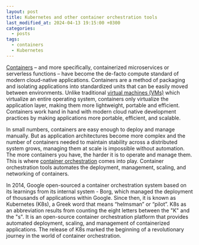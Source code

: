 ```yaml
---
layout: post
title: Kubernetes and other container orchestration tools  
last_modified_at: 2024-04-13 19:15:00 +0300
categories: 
  - posts
tags:
  - containers
  - Kubernetes
---
```


[Containers](/wiki/virtualization#containers) – and more specifically, containerized microservices or serverless functions – have become the de-facto compute standard of modern cloud-native applications. Containers are a method of packaging and isolating applications into standardized units that can be easily moved between environments. Unlike traditional [virtual machines (VMs)](/wiki/virtualization#virtual-machines) which virtualize an entire operating system, containers only virtualize the application layer, making them more lightweight, portable and efficient. Containers work hand in hand with modern cloud native development practices by making applications more portable, efficient, and scalable. 

In small numbers, containers are easy enough to deploy and manage manually. But as application architectures become more complex and the number of containers needed to maintain stability across a distributed system grows, managing them at scale is impossible without automation. The more containers you have, the harder it is to operate and manage them. This is where [container orchestration](/wiki/orchestration) comes into play. Container orchestration tools automates the deployment, management, scaling, and networking of containers.

In 2014, Google open-sourced a container orchestration system based on its learnings from its internal system - Borg, which managed the deployment of thousands of applications within Google. Since then, it is known as Kubernetes (K8s), a Greek word that means “helmsman” or “pilot”. K8s as an abbreviation results from counting the eight letters between the "K" and the "s". It is an open-source container orchestration platform that provides automated deployment, scaling, and management of containerized applications. The release of K8s marked the beginning of a revolutionary journey in the world of container orchestration.
